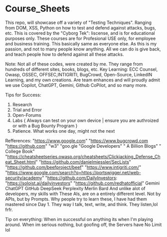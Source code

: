 # Course_Sheets
This repo, will showcase off a variety of "Testing Techniques". Ranging from DOM, XSS, Python on how to test and defend against attacks, bugs, etc.
This is covered by the "Cyborg Tek": liscense, and is for educational purposes only.
These courses are for Profesional USE only, for employee and business training.
This basically same as everyone else. As this is my passion, and not to many people know anything. All we can do is give back, and teach people how to defend against all these attacks.


Note: Not all of these codes, were created by me. They range from hundreds of different sites, books, blogs, etc.
Key Learning: ECC Counsel, Owasp, OSSEC, OFFSEC,INTIGRITI, BugCrowd, Open-Source, LinkedIN Learning, and my own creations. Are team enhances and will proudly admit we use Copilot, 
ChatGPT, Gemini, Github CoPilot, and so many more. 


Tips for Success:
1. Research
2. Trial and Error
3. Open-Forums
4. Labs { Always can test on your own device | ensure you are authroized or with a Bug Bounty Program }
5. Patience. What works one day, might not the next

Refferences: 
"https://www.google.com"
"https://www.bugcrowd.com
"https://github.com"
"w3"
"goo.gle
"Google Developers"
" A Billion Blogs"
" College Book"
"https://cheatsheetseries.owasp.org/cheatsheets/Clickjacking_Defense_Cheat_Sheet.html" 
"https://github.com/danielmiessler/SecLists"
"https://github.com/beefproject/beef"
"https://www.intigriti.com/"
"https://www.google.com/search?q=https://portswigger.net/web-security/academy"
"https://github.com/DailyInvestors:
"https://soloist.ai/dailyinvestors"
"https://github.com/redhatofficial"
Gemini 
ChatGPT
GitHub
DeepSeek
Perplexity
Merlin
Bard
And unlike alot of developers, my skills with These AIs, are on a entirely different level. Not by APIs, but by Prompts. Why people try to learn these, I have had them mastered since Day 1. They way I talk, text, write, and think. They listen,lol frfr.

Tip on everything: When im successful on anything its when I'm playing around. When im serious nothing, but goofing off, the Servers have No Limit lol